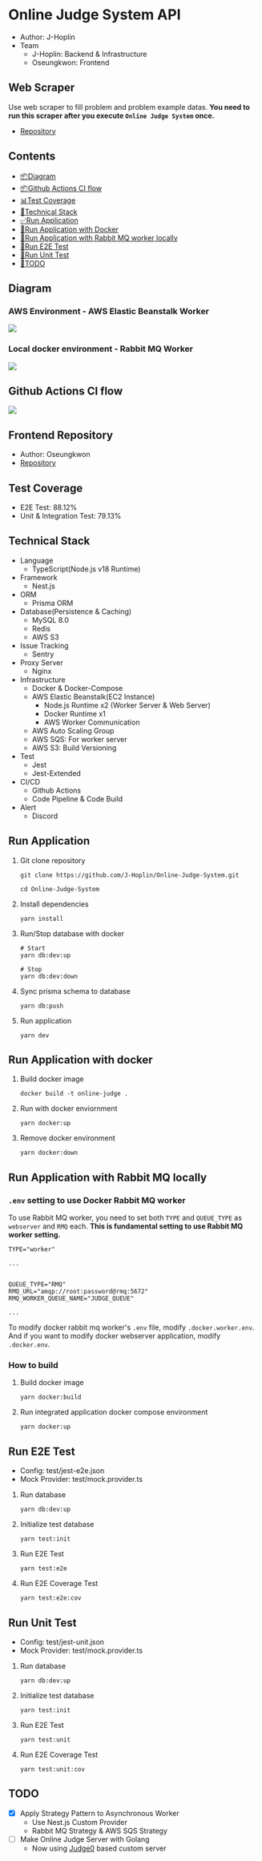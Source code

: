 # Online Judge System API

- Author: J-Hoplin
- Team
  - J-Hoplin: Backend & Infrastructure
  - Oseungkwon: Frontend

## Web Scraper

Use web scraper to fill problem and problem example datas. **You need to run this scraper after you execute `Online Judge System` once.**

- [Repository](https://github.com/J-Hoplin/Online-Judge-Scraper)

## Contents

- [📦Diagram](#diagram)
- [📦Github Actions CI flow](#github-actions-ci-flow)
- [📊Test Coverage](#test-coverage)
- [🧰Technical Stack](#technical-stack)
- [✅Run Application](#run-application)
- [🐳Run Application with Docker](#run-application-with-docker)
- [🐰Run Application with Rabbit MQ worker locally](#run-application-with-rabbit-mq-locally)
- [📄Run E2E Test](#run-e2e-test)
- [📄Run Unit Test](#run-unit-test)
- [📝TODO](#todo)

## Diagram

### AWS Environment - AWS Elastic Beanstalk Worker

![](img/aws-env.png)

### Local docker environment - Rabbit MQ Worker

![](img/rmq-env.png)

## Github Actions CI flow

![](img/github-action-flow.png)

## Frontend Repository

- Author: Oseungkwon
- [Repository](https://github.com/OseungKwon/Online-Judge-System-Web)

## Test Coverage

- E2E Test: 88.12%
- Unit & Integration Test: 79.13%

## Technical Stack

- Language
  - TypeScript(Node.js v18 Runtime)
- Framework
  - Nest.js
- ORM
  - Prisma ORM
- Database(Persistence & Caching)
  - MySQL 8.0
  - Redis
  - AWS S3
- Issue Tracking
  - Sentry
- Proxy Server
  - Nginx
- Infrastructure
  - Docker & Docker-Compose
  - AWS Elastic Beanstalk(EC2 Instance)
    - Node.js Runtime x2 (Worker Server & Web Server)
    - Docker Runtime x1
    - AWS Worker Communication
  - AWS Auto Scaling Group
  - AWS SQS: For worker server
  - AWS S3: Build Versioning
- Test
  - Jest
  - Jest-Extended
- CI/CD
  - Github Actions
  - Code Pipeline & Code Build
- Alert
  - Discord

## Run Application

1. Git clone repository

   ```
   git clone https://github.com/J-Hoplin/Online-Judge-System.git

   cd Online-Judge-System
   ```

2. Install dependencies

   ```
   yarn install
   ```

3. Run/Stop database with docker

   ```
   # Start
   yarn db:dev:up
   ```

   ```
   # Stop
   yarn db:dev:down
   ```

4. Sync prisma schema to database

   ```
   yarn db:push
   ```

5. Run application

   ```
   yarn dev
   ```

## Run Application with docker

1. Build docker image

   ```
   docker build -t online-judge .
   ```

2. Run with docker enviornment

   ```
   yarn docker:up
   ```

3. Remove docker environment

   ```
   yarn docker:down
   ```

## Run Application with Rabbit MQ locally

### `.env` setting to use Docker Rabbit MQ worker

To use Rabbit MQ worker, you need to set both `TYPE` and `QUEUE_TYPE` as `webserver` and `RMQ` each. **This is fundamental setting to use Rabbit MQ worker setting.**

```
TYPE="worker"

...


QUEUE_TYPE="RMQ"
RMQ_URL="amqp://root:password@rmq:5672"
RMQ_WORKER_QUEUE_NAME="JUDGE_QUEUE"

...

```

To modify docker rabbit mq worker's `.env` file, modify `.docker.worker.env`. And if you want to modify docker webserver application, modify `.docker.env`.

### How to build

1. Build docker image

   ```
   yarn docker:build
   ```

2. Run integrated application docker compose environment

   ```
   yarn docker:up
   ```

## Run E2E Test

- Config: test/jest-e2e.json
- Mock Provider: test/mock.provider.ts

1. Run database

   ```
   yarn db:dev:up
   ```

2. Initialize test database

   ```
   yarn test:init
   ```

3. Run E2E Test

   ```
   yarn test:e2e
   ```

4. Run E2E Coverage Test

   ```
   yarn test:e2e:cov
   ```

## Run Unit Test

- Config: test/jest-unit.json
- Mock Provider: test/mock.provider.ts

1. Run database

   ```
   yarn db:dev:up
   ```

2. Initialize test database

   ```
   yarn test:init
   ```

3. Run E2E Test

   ```
   yarn test:unit
   ```

4. Run E2E Coverage Test

   ```
   yarn test:unit:cov
   ```

## TODO

- [x] Apply Strategy Pattern to Asynchronous Worker
  - Use Nest.js Custom Provider
  - Rabbit MQ Strategy & AWS SQS Strategy
- [ ] Make Online Judge Server with Golang
  - Now using [Judge0](https://judge0.com) based custom server
